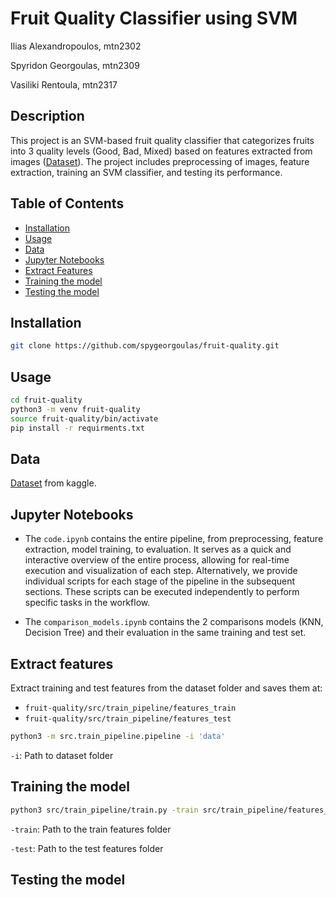 # Fruit Quality Classifier using SVM
Ilias Alexandropoulos, mtn2302

Spyridon Georgoulas, mtn2309

Vasiliki Rentoula, mtn2317
## Description

This project is an SVM-based fruit quality classifier that categorizes fruits into 3 quality levels (Good, Bad, Mixed) based on features extracted from images ([Dataset](https://www.kaggle.com/datasets/shashwatwork/fruitnet-indian-fruits-dataset-with-quality/data)). The project includes preprocessing of images, feature extraction, training an SVM classifier, and testing its performance.

## Table of Contents

- [Installation](#installation)
- [Usage](#usage)
- [Data](#data)
- [Jupyter Notebooks](#jupyter_notebooks)
- [Extract Features]($extract-features)
- [Training the model](#training-the-model)
- [Testing the model](#testing-the-model)


## Installation

```bash
git clone https://github.com/spygeorgoulas/fruit-quality.git
```
## Usage
```bash
cd fruit-quality
python3 -m venv fruit-quality
source fruit-quality/bin/activate
pip install -r requirments.txt
```

## Data
[Dataset](https://www.kaggle.com/datasets/shashwatwork/fruitnet-indian-fruits-dataset-with-quality/data) from kaggle.

## Jupyter Notebooks
- The `code.ipynb` contains the entire pipeline, from preprocessing, feature extraction, model training, to evaluation. It serves as a quick and interactive overview of the entire process, allowing for real-time execution and visualization of each step. Alternatively, we provide individual scripts for each stage of the pipeline in the subsequent sections. These scripts can be executed independently to perform specific tasks in the workflow.

- The `comparison_models.ipynb` contains the 2 comparisons models (KNN, Decision Tree) and their evaluation in the same training and test set. 

## Extract features
Extract training and test features from the dataset folder and saves them at:
- `fruit-quality/src/train_pipeline/features_train` 
- `fruit-quality/src/train_pipeline/features_test` 


```bash
python3 -m src.train_pipeline.pipeline -i 'data'
```
`-i`: Path to dataset folder


## Training the model
```bash
python3 src/train_pipeline/train.py -train src/train_pipeline/features_train/ -test src/train_pipeline/features_test/
```

`-train`: Path to the train features folder

`-test`: Path to the test features folder

## Testing the model
